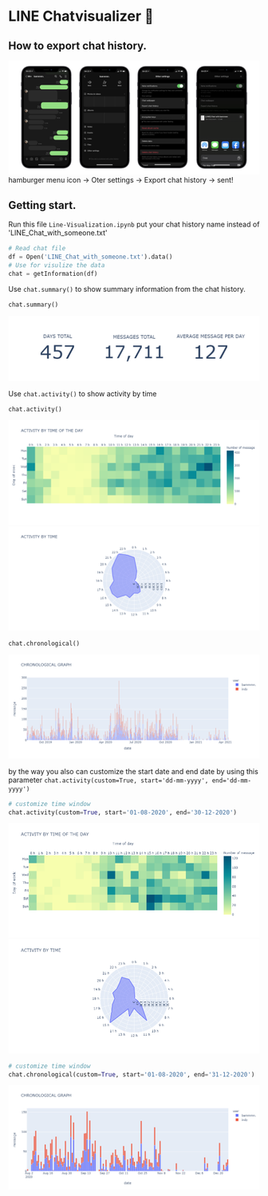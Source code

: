 # LINE Chatvisualizer :speech_balloon:

## How to export chat history.
![export chat history](https://github.com/wsirigate/Line-chat-visualize/blob/c2755b20a99c7184afa3d034c8651da02c3826fd/img/export_chat.png)
hamburger menu icon -> Oter settings -> Export chat history -> sent!

## Getting start.

Run this file `Line-Visualization.ipynb`
put your chat history name instead of 'LINE_Chat_with_someone.txt'
```python
# Read chat file
df = Open('LINE_Chat_with_someone.txt').data()
# Use for visulize the data
chat = getInformation(df)
```

Use `chat.summary()` to show summary information from the chat history.
```python
chat.summary()
```
![summary plot](https://github.com/wsirigate/Line-chat-visualize/blob/c2755b20a99c7184afa3d034c8651da02c3826fd/img/summary.png)

Use `chat.activity()` to show activity by time
```python
chat.activity()
```
![chat activity heatmap](https://github.com/wsirigate/Line-chat-visualize/blob/c2755b20a99c7184afa3d034c8651da02c3826fd/img/heatmap.png)
![chat activity polar](https://github.com/wsirigate/Line-chat-visualize/blob/c2755b20a99c7184afa3d034c8651da02c3826fd/img/polar.png)

```python
chat.chronological()
```
![chat activity chronological](https://github.com/wsirigate/Line-chat-visualize/blob/c2755b20a99c7184afa3d034c8651da02c3826fd/img/chronological.png)

by the way you also can customize the start date and end date by using this parameter `chat.activity(custom=True, start='dd-mm-yyyy', end='dd-mm-yyyy')`
```python
# customize time window
chat.activity(custom=True, start='01-08-2020', end='30-12-2020')
```
![chat activity heatmap](https://github.com/wsirigate/Line-chat-visualize/blob/c2755b20a99c7184afa3d034c8651da02c3826fd/img/heatmap_custom.png)
![chat activity polar](https://github.com/wsirigate/Line-chat-visualize/blob/c2755b20a99c7184afa3d034c8651da02c3826fd/img/polar_custom.png)
```python
# customize time window
chat.chronological(custom=True, start='01-08-2020', end='31-12-2020')
```
![chat activity chronological](https://github.com/wsirigate/Line-chat-visualize/blob/c2755b20a99c7184afa3d034c8651da02c3826fd/img/chronological_custom.png)
